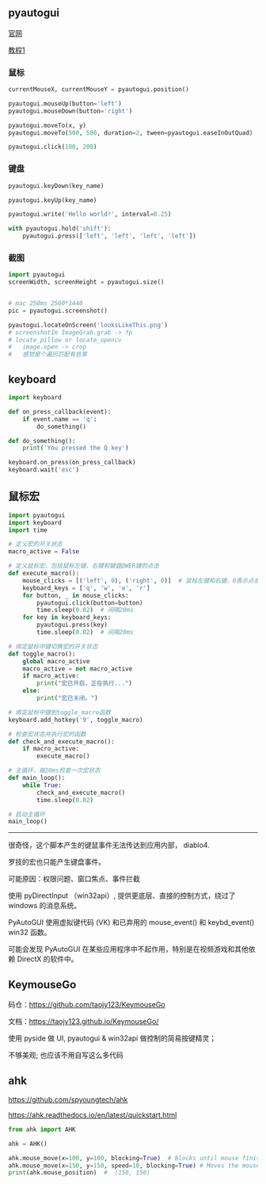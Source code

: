 




## pyautogui


[官网](https://pyautogui.readthedocs.io/en/latest/)

[教程1](https://blog.csdn.net/qq_43017750/article/details/90575240) 


### 鼠标

```python
currentMouseX, currentMouseY = pyautogui.position()

pyautogui.mouseUp(button='left')
pyautogui.mouseDown(button='right')

pyautogui.moveTo(x, y)
pyautogui.moveTo(500, 500, duration=2, tween=pyautogui.easeInOutQuad)

pyautogui.click(100, 200)
```

### 键盘


```python
pyautogui.keyDown(key_name)

pyautogui.keyUp(key_name)

pyautogui.write('Hello world!', interval=0.25)

with pyautogui.hold('shift'): 
    pyautogui.press(['left', 'left', 'left', 'left'])
```

### 截图

```python
import pyautogui
screenWidth, screenHeight = pyautogui.size()


# mac 250ms 2560*1440
pic = pyautogui.screenshot()

pyautogui.locateOnScreen('looksLikeThis.png') 
# screenshotIm ImageGrab.grab -> fp
# locate_pillow or locate_opencv
#   image.open -> crop
#   感觉是个遍历匹配有些笨
```





## keyboard


```python
import keyboard

def on_press_callback(event):
    if event.name == 'q':
        do_something()

def do_something():
    print('You pressed the Q key')

keyboard.on_press(on_press_callback)
keyboard.wait('esc')
```






## 鼠标宏

```python
import pyautogui
import keyboard
import time

# 定义宏的开关状态
macro_active = False

# 定义鼠标宏，包括鼠标左键、右键和键盘QWER键的点击
def execute_macro():
    mouse_clicks = [('left', 0), ('right', 0)]  # 鼠标左键和右键，0表示点击次数为单次点击
    keyboard_keys = ['q', 'w', 'e', 'r']
    for button, _ in mouse_clicks:
        pyautogui.click(button=button)
        time.sleep(0.02)  # 间隔20ms
    for key in keyboard_keys:
        pyautogui.press(key)
        time.sleep(0.02)  # 间隔20ms

# 绑定鼠标中键切换宏的开关状态
def toggle_macro():
    global macro_active
    macro_active = not macro_active
    if macro_active:
        print("宏已开启，正在执行...")
    else:
        print("宏已关闭。")

# 绑定鼠标中键到toggle_macro函数
keyboard.add_hotkey('9', toggle_macro)

# 检查宏状态并执行宏的函数
def check_and_execute_macro():
    if macro_active:
        execute_macro()

# 主循环，每20ms检查一次宏状态
def main_loop():
    while True:
        check_and_execute_macro()
        time.sleep(0.02)

# 启动主循环
main_loop()
```

-----------


很奇怪，这个脚本产生的键鼠事件无法传达到应用内部， diablo4.

罗技的宏也只能产生键盘事件。

可能原因：权限问题、窗口焦点、事件拦截

使用 pyDirectInput （win32api）, 提供更底层、直接的控制方式，绕过了 windows 的消息系统。

PyAutoGUI 使用虚拟键代码 (VK) 和已弃用的 mouse_event() 和 keybd_event() win32 函数。

可能会发现 PyAutoGUI 在某些应用程序中不起作用，特别是在视频游戏和其他依赖 DirectX 的软件中。





## KeymouseGo

码仓：https://github.com/taojy123/KeymouseGo

文档：https://taojy123.github.io/KeymouseGo/

使用 pyside 做 UI, pyautogui & win32api 做控制的简易按键精灵；

不够美观; 也应该不用自写这么多代码





## ahk

https://github.com/spyoungtech/ahk

https://ahk.readthedocs.io/en/latest/quickstart.html



```python
from ahk import AHK

ahk = AHK()

ahk.mouse_move(x=100, y=100, blocking=True)  # Blocks until mouse finishes moving (the default)
ahk.mouse_move(x=150, y=150, speed=10, blocking=True) # Moves the mouse to x, y taking 'speed' seconds to move
print(ahk.mouse_position)  #  (150, 150)
```
